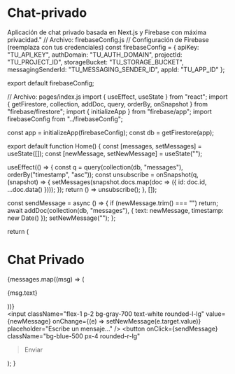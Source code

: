 # Chat-privado
Aplicación de chat privado basada en Next.js y Firebase con máxima privacidad."
// Archivo: firebaseConfig.js // Configuración de Firebase (reemplaza con tus credenciales) const firebaseConfig = { apiKey: "TU_API_KEY", authDomain: "TU_AUTH_DOMAIN", projectId: "TU_PROJECT_ID", storageBucket: "TU_STORAGE_BUCKET", messagingSenderId: "TU_MESSAGING_SENDER_ID", appId: "TU_APP_ID" };

export default firebaseConfig;

// Archivo: pages/index.js import { useEffect, useState } from "react"; import { getFirestore, collection, addDoc, query, orderBy, onSnapshot } from "firebase/firestore"; import { initializeApp } from "firebase/app"; import firebaseConfig from "../firebaseConfig";

const app = initializeApp(firebaseConfig); const db = getFirestore(app);

export default function Home() { const [messages, setMessages] = useState([]); const [newMessage, setNewMessage] = useState("");

useEffect(() => { const q = query(collection(db, "messages"), orderBy("timestamp", "asc")); const unsubscribe = onSnapshot(q, (snapshot) => { setMessages(snapshot.docs.map(doc => ({ id: doc.id, ...doc.data() }))); }); return () => unsubscribe(); }, []);

const sendMessage = async () => { if (newMessage.trim() === "") return; await addDoc(collection(db, "messages"), { text: newMessage, timestamp: new Date() }); setNewMessage(""); };

return ( <div className="min-h-screen bg-gray-900 text-white flex flex-col items-center p-4"> <h1 className="text-xl font-bold">Chat Privado</h1> <div className="w-full max-w-lg bg-gray-800 p-4 rounded-lg flex flex-col h-[500px] overflow-auto"> {messages.map((msg) => ( <p key={msg.id} className="p-2 bg-gray-700 rounded-lg my-1">{msg.text}</p> ))} </div> <div className="w-full max-w-lg flex mt-2"> <input className="flex-1 p-2 bg-gray-700 text-white rounded-l-lg" value={newMessage} onChange={(e) => setNewMessage(e.target.value)} placeholder="Escribe un mensaje..." /> <button
onClick={sendMessage}
className="bg-blue-500 px-4 rounded-r-lg"
>Enviar</button> </div> </div> ); }


